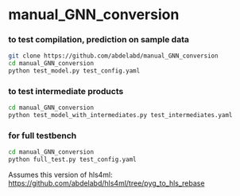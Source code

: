 # manual_GNN_conversion

### to test compilation, prediction on sample data 
```bash
git clone https://github.com/abdelabd/manual_GNN_conversion
cd manual_GNN_conversion
python test_model.py test_config.yaml
```

### to test intermediate products
```bash
cd manual_GNN_conversion
python test_model_with_intermediates.py test_intermediates.yaml
```

### for full testbench
```bash
cd manual_GNN_conversion
python full_test.py test_config.yaml
```
Assumes this version of hls4ml: https://github.com/abdelabd/hls4ml/tree/pyg_to_hls_rebase

